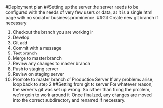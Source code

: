 #Deployment plan
##Setting up the server
the server needs to be configured with the needs of very few users or 
data, as it is a single html page with no social or business
prominence.
##Git
Create new git branch if necessary

1. Checkout the branch you are working in
2. Develop
3. Git add
4. Commit with a message
5. Test branch
6. Merge to master branch
7. Review any changes to master branch
8. Push to staging server
9. Review on staging server
10. Promote to master branch of Production Server
If any problems arise, loop back to step 2
##Setting from git to server
For whatever reason, the server's git was set up wrong. So rather than 
fixing the problem, we're goin to work around it. Once finalized, any
changes are moved into the correct subdirectory and renamed if
necessary.




